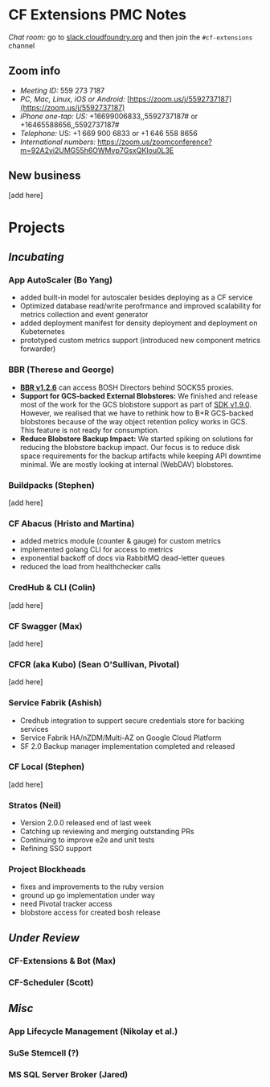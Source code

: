# CF Extensions PMC Notes

*Chat room:* go to [slack.cloudfoundry.org](https://slack.cloudfoundry.org) and then join the `#cf-extensions` channel

## Zoom info

- *Meeting ID:* 559 273 7187
- *PC, Mac, Linux, iOS or Android:* [https://zoom.us/j/5592737187](https://zoom.us/j/5592737187)
- *iPhone one-tap: US:* +16699006833,,5592737187#  or +16465588656,,5592737187# 
- *Telephone:* US: +1 669 900 6833  or +1 646 558 8656 
- *International numbers:* https://zoom.us/zoomconference?m=92A2yi2UMG55h6OWMvp7GsxQKIou0L3E

## New business

[add here]

# Projects

## _Incubating_

### App AutoScaler (Bo Yang)


- added built-in model for autoscaler besides deploying as a CF service
- Optimized database read/write perofrmance and improved scalability for metrics collection and event generator
- added deployment manifest for density deployment and deployment on Kubeternetes
- prototyped custom metrics support (introduced new component metrics forwarder)

### BBR (Therese and George)

- **[BBR v1.2.6](https://github.com/cloudfoundry-incubator/bosh-backup-and-restore/releases/tag/v1.2.6)** can access BOSH Directors behind SOCKS5 proxies.
- **Support for GCS-backed External Blobstores:** We finished and release most of the work for the GCS blobstore support as part of [SDK v1.9.0](https://github.com/cloudfoundry-incubator/backup-and-restore-sdk-release/releases/tag/v1.9.0). However, we realised that we have to rethink how to B+R GCS-backed blobstores because of the way object retention policy works in GCS. This feature is not ready for consumption.
- **Reduce Blobstore Backup Impact:** We started spiking on solutions for reducing the blobstore backup impact. Our focus is to reduce disk space requirements for the backup artifacts while keeping API downtime minimal. We are mostly looking at internal (WebDAV) blobstores.

### Buildpacks (Stephen)

[add here]

### CF Abacus (Hristo and Martina)

- added metrics module (counter & gauge) for custom metrics
- implemented golang CLI for access to metrics
- exponential backoff of docs via RabbitMQ dead-letter queues
- reduced the load from healthchecker calls

### CredHub & CLI (Colin)

[add here]

### CF Swagger (Max)

[add here]

### CFCR (aka Kubo) (Sean O'Sullivan, Pivotal)

[add here]

### Service Fabrik (Ashish)

- Credhub integration to support secure credentials store for backing services
- Service Fabrik HA/nZDM/Multi-AZ on Google Cloud Platform
- SF 2.0 Backup manager implementation completed and released

### CF Local (Stephen)

[add here]

### Stratos (Neil)

- Version 2.0.0 released end of last week
- Catching up reviewing and merging outstanding PRs
- Continuing to improve e2e and unit tests
- Refining SSO support

### Project Blockheads
- fixes and improvements to the ruby version
- ground up go implementation under way
- need Pivotal tracker access 
- blobstore access for created bosh release

## _Under Review_
### CF-Extensions & Bot (Max)


### CF-Scheduler (Scott)



## _Misc_

### App Lifecycle Management (Nikolay et al.)


### SuSe Stemcell (?)


### MS SQL Server Broker (Jared)

